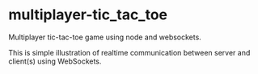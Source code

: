 # multiplayer-tic_tac_toe
Multiplayer tic-tac-toe game using node and websockets.

This is simple illustration of realtime communication between server and client(s) using WebSockets.


